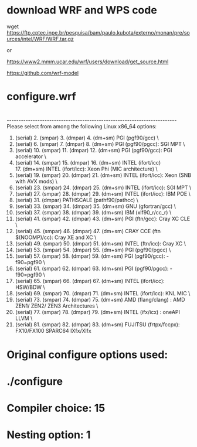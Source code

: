 # download WRF and WPS code

wget https://ftp.cptec.inpe.br/pesquisa/bam/paulo.kubota/externo/monan/pre/sources/intel/WRF/WRF.tar.gz

or 

https://www2.mmm.ucar.edu/wrf/users/download/get_source.html

https://github.com/wrf-model

#
# configure.wrf
#
------------------------------------------------------------------------ \
Please select from among the following Linux x86_64 options:

  1. (serial)   2. (smpar)   3. (dmpar)   4. (dm+sm)   PGI (pgf90/gcc) \
  5. (serial)   6. (smpar)   7. (dmpar)   8. (dm+sm)   PGI (pgf90/pgcc): SGI MPT \
  9. (serial)  10. (smpar)  11. (dmpar)  12. (dm+sm)   PGI (pgf90/gcc): PGI accelerator \
 13. (serial)  14. (smpar)  15. (dmpar)  16. (dm+sm)   INTEL (ifort/icc) \
                                         17. (dm+sm)   INTEL (ifort/icc): Xeon Phi (MIC architecture) \
 18. (serial)  19. (smpar)  20. (dmpar)  21. (dm+sm)   INTEL (ifort/icc): Xeon (SNB with AVX mods) \
 22. (serial)  23. (smpar)  24. (dmpar)  25. (dm+sm)   INTEL (ifort/icc): SGI MPT \
 26. (serial)  27. (smpar)  28. (dmpar)  29. (dm+sm)   INTEL (ifort/icc): IBM POE \
 30. (serial)               31. (dmpar)                PATHSCALE (pathf90/pathcc) \
 32. (serial)  33. (smpar)  34. (dmpar)  35. (dm+sm)   GNU (gfortran/gcc) \
 36. (serial)  37. (smpar)  38. (dmpar)  39. (dm+sm)   IBM (xlf90_r/cc_r) \
 40. (serial)  41. (smpar)  42. (dmpar)  43. (dm+sm)   PGI (ftn/gcc): Cray XC CLE \
 44. (serial)  45. (smpar)  46. (dmpar)  47. (dm+sm)   CRAY CCE (ftn $(NOOMP)/cc): Cray XE and XC \
 48. (serial)  49. (smpar)  50. (dmpar)  51. (dm+sm)   INTEL (ftn/icc): Cray XC \
 52. (serial)  53. (smpar)  54. (dmpar)  55. (dm+sm)   PGI (pgf90/pgcc) \
 56. (serial)  57. (smpar)  58. (dmpar)  59. (dm+sm)   PGI (pgf90/gcc): -f90=pgf90 \
 60. (serial)  61. (smpar)  62. (dmpar)  63. (dm+sm)   PGI (pgf90/pgcc): -f90=pgf90 \
 64. (serial)  65. (smpar)  66. (dmpar)  67. (dm+sm)   INTEL (ifort/icc): HSW/BDW \
 68. (serial)  69. (smpar)  70. (dmpar)  71. (dm+sm)   INTEL (ifort/icc): KNL MIC \
 72. (serial)  73. (smpar)  74. (dmpar)  75. (dm+sm)   AMD (flang/clang) :  AMD ZEN1/ ZEN2/ ZEN3 Architectures \
 76. (serial)  77. (smpar)  78. (dmpar)  79. (dm+sm)   INTEL (ifx/icx) : oneAPI LLVM \
 80. (serial)  81. (smpar)  82. (dmpar)  83. (dm+sm)   FUJITSU (frtpx/fccpx): FX10/FX100 SPARC64 IXfx/Xlfx

# Original configure options used:
# ./configure 
# Compiler choice: 15
# Nesting option: 1
